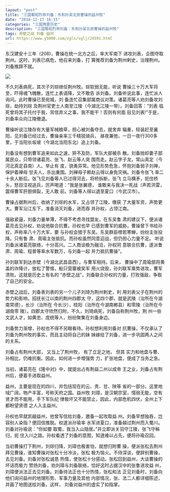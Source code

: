 ```yaml
---
layout: "post"
title: "三国蜀昭烈帝刘备：东和孙吴北拒曹操的益州牧"
date: "2018-12-17 16:15"
categories: "三国两晋历史"
description: "三国蜀昭烈帝刘备：东和孙吴北拒曹操的益州牧"
tags: 赤壁之战 刘备 益州
url: https://www.y5000.com/zgls/sglj/24591.html
---
```






东汉建安十三年（208)，曹操在统一北方之后，率大军南下 进攻刘表，企图夺取荆州。这时，刘表已病危，他召来刘备，打
算推荐刘备为荆州剌史，治理荆州。刘备推辞不就。

![](https://img.y5000.com/uploads/allimg/170802/12-1FP21AZ94b.jpg)

不久刘表病死，其次子刘琮继任荆州牧。琮软弱无能，听说 曹操三十万大军将至，吓得魂飞魄散，连忙上表请降，又不敢告
诉刘备。刘备听说此事，连忙派人询问。此时曹操已至宛城，刘 备连忙召集部属商议对策。诸葛亮等人劝刘备攻刘琮，劫持刘琮
及荆州官吏士人南至江陵（今湖北江陵一带）。刘备回答：“刘表 临死曾将其子托付于我，背信弃义之事，我不能干！否则有何面 目见刘表!”于是，刘备率众向江陵撤退。

曹操听说江陵存有大量军械粮草，担心被刘备夺去，就舍弃 辎重，轻装赶至襄阳，见刘备已经过去，曹操亲率三千精锐骑兵，
昼夜兼弛，一日一夜行300多里，于当阳长坂坡（今湖北当阳东北）追上刘备。

刘备没有想到曹军追来如此之速，猝不及防，军队大部被杀 散。刘备抛却妻子部属民众，只带领诸葛亮、张飞、赵云等人突
围而走。赵云字子龙，常山真定（今河北真定县南）人。举止有 度，骁勇异常。他见形势危急，怀抱刘备弱子刘禅，保护着禅母
甘夫人，杀出重围。刘禅母子赖赵云得以身免灾祸。刘备令张飞 率二十余人断后。张飞见刘备等人已过得河去，将桥拆断，张飞
立马横矛，扼住桥头，怒目注视追兵，厉声喝道：“我是张翼德， 谁敢来与我决一死战（声若洪雷，震得曹军肝胆俱裂，无人敢 前。刘备等人得以退至夏口（今武汉市）。

曹操占据荆州后，收纳了刘琮的水军，又占领了江陵，缴获 了大量军资，声势更大。曹军沿江东下，准备消灭刘备，进而吞 并孙权，占领江南。

强敌紧逼，刘备力量单薄，不得不考虑寻找盟友，在东吴鲁 肃的建议下，便派诸葛亮去见孙权，劝说他联合抗曹。孙权也早
已感到曹军的威胁，曹操曾下书给孙权，声称率八十万大军，要 与孙权会猎于东吴。东吴群臣噤若寒蝉，纷纷主张投降。只有鲁
肃、周瑜主张抵抗。而孙权虽然同意迎战，但仍担心力量不足。 听说刘备派诸葛亮联络，十分高兴。二人商谈极为融洽，孙权同
意联合抗曹，遂派鲁肃、周瑜、程普等率水军数万，与刘备一起 并力抵抗曹操"。

孙刘联军到达赤壁（今湖北武昌县西），与曹军相持。后来， 曹操中了周瑜部将黄盖的诈降计，放松了警惕，船只营寨被吴军
用火烧毁，孙刘联军乘势进攻，曹军溃败。这就是历史上有名的 “赤壁之战”，刘备联合孙权的力量，打败强敌，争取了自己的安全。

赤壁之战后，刘备表刘表的另一个儿子刘琦为荆州剌史，利 用刘表父子在荆州的势力和影响，招抚长江以南的荆州四郡太
守，这四个郡，就是武陵（治所在今湖南常德），长沙（治所在 今长沙），桂阳（治所在今湖南郴县）和零陵（治所在今湖南零
陵）。四郡太守欣然归附，不久，刘琦病死，刘备自称荆州牧，荆 州一些文武人才，如黄忠、庞统等人，纷纷聚集在刘备身边。

刘备势力渐增，孙权也不得不另眼看待。孙权想利用刘备对 抗曹操，不仅承认了刘备为荆州牧的事实，而且主动将自己的妹 妹嫁给了刘备，进一步巩固两人之间的关系。

刘备占有荆州大部， 又当上了荆州牧， 有了立足之地， 但其 实力和地盘与曹、孙相比，仍难抗衡。因此，如何进一步增强势 力，扩张地盘，便成了当务之急。

当初，诸葛亮在《隆中对》中，就提出占有荆益二州以成帝 王之业，刘备占有荆州后，便着手进取益州。

益州，主要是现在的四川，并包括现在的云、贵、甘、陕等 省的一部分。这里地域广阔，物产丰富，号称天府之国。益州牧
刘璋，是汉朝宗室，懦弱无能，空有贤才而不能用，手下军队纪 律极坏又不能禁止，因此，内部危机四伏，全州上下都盼望贤德 之人入主益州。

孙权也早就凯觎益州，他曾写信给刘备，邀备一起攻取益 州。刘备早想独吞，岂容别人染指？便回信推脱。权遂派孙瑜率
水军进夏口，准备越过荆州而入蜀川。刘备对孙瑜说：“你如要 取蜀，我当入山隐居。”并立即派关羽守江陵，张飞守秭归，扼
住入川之路。孙权看透了刘备的意图，知道难以占先，便将孙瑜召回。

当初曹操打下荆州，刘琮归降，刘璋也极害怕，就想归附曹 操，便派张松去荆州拜见曹操，谁知曹操对张松十分冷淡，张松
极为恼火。不待深谈，便辞别曹操，去见刘备。刘备对张松诚恳 热情，使张松十分感动。张松回到益州，大谈曹操的坏话而极力
赞扬刘备，劝刘璋与刘备联络，恰好这时占据汉中的张鲁进攻益 州，刘璋便派法正去见刘备。刘备待法正也十分热情，张松和法
正见刘备时，刘备向他们询问益州的地理形势、军事力量及其他 内部情况，张、法二人都详细陈述，并画了地图送给刘备。这样， 刘备对益州的虚实了如指掌。
